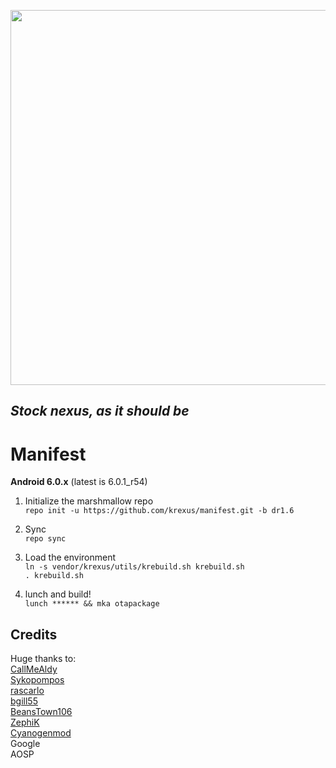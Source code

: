 <p align="center">
  <img src="https://raw.github.com/krexus/manifest/mm/krexus-logo.png" width="600">
</p>


*Stock nexus, as it should be*
------------------------------

Manifest
========

**Android 6.0.x** (latest is 6.0.1_r54)

1. Initialize the marshmallow repo	
`repo init -u https://github.com/krexus/manifest.git -b dr1.6`

2. Sync		
`repo sync`

3. Load the environment		
`ln -s vendor/krexus/utils/krebuild.sh krebuild.sh`		
`. krebuild.sh`

4. lunch and build!		
`lunch ****** && mka otapackage`

Credits
------------
Huge thanks to:  
[CallMeAldy](https://github.com/CallMeAldy)		
[Sykopompos](https://github.com/Sykopompos)		
[rascarlo](https://plus.google.com/+CarloDiNuccio/)		
[bgill55](https://github.com/bgill55)		
[BeansTown106](https://github.com/BeansTown106)		
[ZephiK](https://github.com/zephiK)		
[Cyanogenmod](https://github.com/CyanogenMod)  
Google	
AOSP
